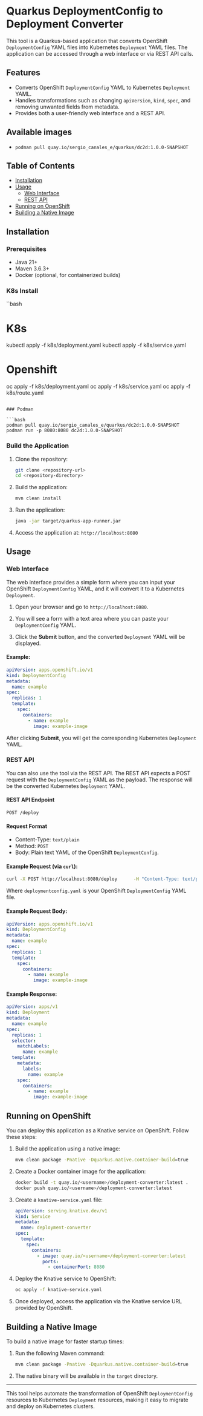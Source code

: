 
# Quarkus DeploymentConfig to Deployment Converter

This tool is a Quarkus-based application that converts OpenShift `DeploymentConfig` YAML files into Kubernetes `Deployment` YAML files. The application can be accessed through a web interface or via REST API calls.

## Features
- Converts OpenShift `DeploymentConfig` YAML to Kubernetes `Deployment` YAML.
- Handles transformations such as changing `apiVersion`, `kind`, `spec`, and removing unwanted fields from metadata.
- Provides both a user-friendly web interface and a REST API.

## Available images
- `podman pull quay.io/sergio_canales_e/quarkus/dc2d:1.0.0-SNAPSHOT`

## Table of Contents
- [Installation](#installation)
- [Usage](#usage)
  - [Web Interface](#web-interface)
  - [REST API](#rest-api)
- [Running on OpenShift](#running-on-openshift)
- [Building a Native Image](#building-a-native-image)

## Installation

### Prerequisites
- Java 21+
- Maven 3.6.3+
- Docker (optional, for containerized builds)

### K8s Install

   ``bash
   # K8s
   kubectl apply -f k8s/deployment.yaml
   kubectl apply -f k8s/service.yaml
   # Openshift
   oc apply -f k8s/deployment.yaml
   oc apply -f k8s/service.yaml
   oc apply -f k8s/route.yaml
   ```

### Podman

   ```bash
   podman pull quay.io/sergio_canales_e/quarkus/dc2d:1.0.0-SNAPSHOT
   podman run -p 8080:8080 dc2d:1.0.0-SNAPSHOT
   ```

### Build the Application
1. Clone the repository:
   ```bash
   git clone <repository-url>
   cd <repository-directory>
   ```

2. Build the application:
   ```bash
   mvn clean install
   ```

3. Run the application:
   ```bash
   java -jar target/quarkus-app-runner.jar
   ```

4. Access the application at: `http://localhost:8080`

## Usage

### Web Interface

The web interface provides a simple form where you can input your OpenShift `DeploymentConfig` YAML, and it will convert it to a Kubernetes `Deployment`.

1. Open your browser and go to `http://localhost:8080`.

2. You will see a form with a text area where you can paste your `DeploymentConfig` YAML.

3. Click the **Submit** button, and the converted `Deployment` YAML will be displayed.

#### Example:
```yaml
apiVersion: apps.openshift.io/v1
kind: DeploymentConfig
metadata:
  name: example
spec:
  replicas: 1
  template:
    spec:
      containers:
        - name: example
          image: example-image
```

After clicking **Submit**, you will get the corresponding Kubernetes `Deployment` YAML.

### REST API

You can also use the tool via the REST API. The REST API expects a POST request with the `DeploymentConfig` YAML as the payload. The response will be the converted Kubernetes `Deployment` YAML.

#### REST API Endpoint
```
POST /deploy
```

#### Request Format

- Content-Type: `text/plain`
- Method: `POST`
- Body: Plain text YAML of the OpenShift `DeploymentConfig`.

#### Example Request (via `curl`):
```bash
curl -X POST http://localhost:8080/deploy      -H "Content-Type: text/plain"      --data-binary @deploymentconfig.yaml
```

Where `deploymentconfig.yaml` is your OpenShift `DeploymentConfig` YAML file.

#### Example Request Body:
```yaml
apiVersion: apps.openshift.io/v1
kind: DeploymentConfig
metadata:
  name: example
spec:
  replicas: 1
  template:
    spec:
      containers:
        - name: example
          image: example-image
```

#### Example Response:
```yaml
apiVersion: apps/v1
kind: Deployment
metadata:
  name: example
spec:
  replicas: 1
  selector:
    matchLabels:
      name: example
  template:
    metadata:
      labels:
        name: example
    spec:
      containers:
        - name: example
          image: example-image
```

## Running on OpenShift

You can deploy this application as a Knative service on OpenShift. Follow these steps:

1. Build the application using a native image:

   ```bash
   mvn clean package -Pnative -Dquarkus.native.container-build=true
   ```

2. Create a Docker container image for the application:

   ```bash
   docker build -t quay.io/<username>/deployment-converter:latest .
   docker push quay.io/<username>/deployment-converter:latest
   ```

3. Create a `knative-service.yaml` file:

   ```yaml
   apiVersion: serving.knative.dev/v1
   kind: Service
   metadata:
     name: deployment-converter
   spec:
     template:
       spec:
         containers:
           - image: quay.io/<username>/deployment-converter:latest
             ports:
               - containerPort: 8080
   ```

4. Deploy the Knative service to OpenShift:

   ```bash
   oc apply -f knative-service.yaml
   ```

5. Once deployed, access the application via the Knative service URL provided by OpenShift.

## Building a Native Image

To build a native image for faster startup times:

1. Run the following Maven command:

   ```bash
   mvn clean package -Pnative -Dquarkus.native.container-build=true
   ```

2. The native binary will be available in the `target` directory.

---

This tool helps automate the transformation of OpenShift `DeploymentConfig` resources to Kubernetes `Deployment` resources, making it easy to migrate and deploy on Kubernetes clusters.

